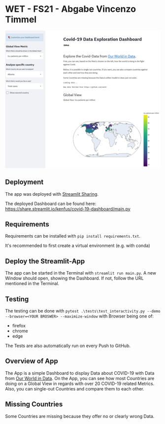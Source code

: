 # WET - FS21 - Abgabe Vincenzo Timmel
![Covid-19 Dashboard](https://github.com/kenfus/covid-19-dashboard/blob/master/hosting/covid-19-dashboard.png?raw=true)

## Deployment
The app was deployed with [Streamlit Sharing](https://streamlit.io/sharing).

The deployed Dashboard can be found here: https://share.streamlit.io/kenfus/covid-19-dashboard/main.py

## Requirements
Requirements can be installed with `pip install requirements.txt`.

It's recommended to first create a virtual environment (e.g. with conda)

## Deploy the Streamlit-App
The app can be started in the Terminal with `streamlit run main.py`. A new Window should open, showing the Dashboard. If not, follow the URL mentioned in the Terminal.

## Testing
The testing can be done with `pytest .\tests\test_interactivity.py --demo --browser=<YOUR BROSWER> --maximize-window` with Browser being one of:
- firefox
- chrome
- edge 

The Tests are also automatically run on every Push to GitHub.

## Overview of App
The App is a simple Dashboard to display Data about COVID-19 with Data from [Our World in Data](https://github.com/owid). On the App, you can see how most Countries are doing on a Global View in regards with over 20 COVID-19 related Metrics. Also, you can single-out Countries and compare them to each other.

## Missing Countries
Some Countries are missing because they offer no or clearly wrong Data.